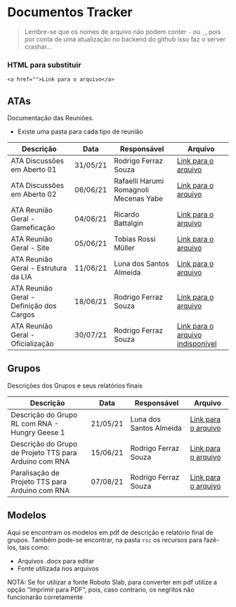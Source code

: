 # Documentos Tracker

> Lembre-se que os nomes de arquivo não podem conter `-` ou `_`, pois por conta de uma atualização no backend do github isso faz o server crashar...

### HTML para substituir

```
<a href="">Link para o arquivo</a>
```

## ATAs

Documentação das Reuniões.

- Existe uma pasta para cada tipo de reunião

| Descrição                                | Data     | Responsável                            | Arquivo                                                                                                                                                                          |
| ---------------------------------------- | -------- | -------------------------------------- | -------------------------------------------------------------------------------------------------------------------------------------------------------------------------------- |
| ATA Discussões em Aberto 01              | 31/05/21 | Rodrigo Ferraz Souza                   | <a href="https://github.com/Liga-IA/Documentos/blob/main/ATAs/Reuniões%20Discussões%20em%20Aberto/ATA%2B21%2005%2031%2Bassinado.pdf   ">Link para o arquivo</a>                  |
| ATA Discussões em Aberto 02              | 06/06/21 | Rafaelli Harumi Romagnoli Mecenas Yabe | <a href="https://github.com/Liga-IA/Documentos/blob/main/ATAs/Reuniões%20Discussões%20em%20Aberto/ATA%2B21%2006%2006%2Bassinado.pdf ">Link para o arquivo</a>                    |
| ATA Reunião Geral - Gameficação          | 04/06/21 | Ricardo Battalgin                      | <a href="https://github.com/Liga-IA/Documentos/blob/main/ATAs/Reuniões%20Gerais/ATA%2B21%2004%2006%2Bassinado.pdf">Link para o arquivo</a>                                       |
| ATA Reunião Geral - Site                 | 05/06/21 | Tobias Rossi Müller                    | <a href="https://github.com/Liga-IA/Documentos/blob/main/ATAs/Reuniões%20Gerais/ATA%2B21%2006%2005%2Bda%20primeira%20reuniao%20do%20site%20assinado.pdf">Link para o arquivo</a> |
| ATA Reunião Geral - Estrutura da LIA     | 11/06/21 | Luna dos Santos Almeida                | <a href="https://github.com/Liga-IA/Documentos/blob/main/ATAs/Reuniões%20Gerais/ATA%2B21%2006%2011%2Bassinado.pdf ">Link para o arquivo</a>                                      |
| ATA Reunião Geral - Definição dos Cargos | 18/06/21 | Rodrigo Ferraz Souza                   | <a href="https://github.com/Liga-IA/Documentos/blob/main/ATAs/Reuniões%20Gerais/ATA%2B21%2006%2018%2BDefinicao%20de%20Cargos%20assinado.pdf ">Link para o arquivo</a>            |
| ATA Reunião Geral - Oficialização        | 30/07/21 | Rodrigo Ferraz Souza                   | <a href="https://github.com/Liga-IA/Documentos/blob/main/ATAs/Reuniões%20Gerais/ATA%2B21%2007%2030%2BOficializacao%20assinado.pdf ">Link para o arquivo indisponível</a>         |

## Grupos

Descrições dos Grupos e seus relatórios finais

| Descrição                                              | Data     | Responsável             | Arquivo                                                                                                                                                                                         |
| ------------------------------------------------------ | -------- | ----------------------- | ----------------------------------------------------------------------------------------------------------------------------------------------------------------------------------------------- |
| Descrição do Grupo RL com RNA - Hungry Geese 1         | 21/05/21 | Luna dos Santos Almeida | <a href="https://github.com/Liga-IA/Documentos/blob/main/Grupos/Descrição%20-%20Grupo%20de%20Estudos%20RF%20com%20RNA.pdf  ">Link para o arquivo</a>                                            |
| Descrição do Grupo de Projeto TTS para Arduino com RNA | 15/06/21 | Rodrigo Ferraz Souza    | <a href="https://github.com/Liga-IA/Documentos/blob/main/Grupos/Descrição%20-%20Grupo%20de%20Projeto%20Sintese%20de%20Voz%20para%20Arduino%20com%20Redes%20Neurais.pdf">Link para o arquivo</a> |
| Paralisação de Projeto TTS para Arduino com RNA | 07/08/21 | Rodrigo Ferraz Souza    | <a href="https://github.com/Liga-IA/Documentos/blob/main/Grupos/Paralisacao%20de%20Projeto%20-%20TTS%20Arduino.pdf">Link para o arquivo</a> |

## Modelos

Aqui se encontram os modelos em pdf de descrição e relatório final de grupos. Também pode-se encontrar, na pasta `rsc` os recursos para fazê-los, tais como:

- Arquivos .docx para editar
- Fonte utilizada nos arquivos

NOTA: Se for utilizar a fonte Roboto Slab, para converter em pdf utilize a opção "Imprimir para PDF", pois, caso contrario, os negritos não funcionarão corretamente
